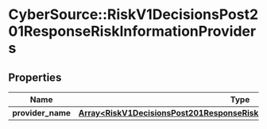 # CyberSource::RiskV1DecisionsPost201ResponseRiskInformationProviders

## Properties
Name | Type | Description | Notes
------------ | ------------- | ------------- | -------------
**provider_name** | [**Array&lt;RiskV1DecisionsPost201ResponseRiskInformationProvidersProviderName&gt;**](RiskV1DecisionsPost201ResponseRiskInformationProvidersProviderName.md) |  | [optional] 


